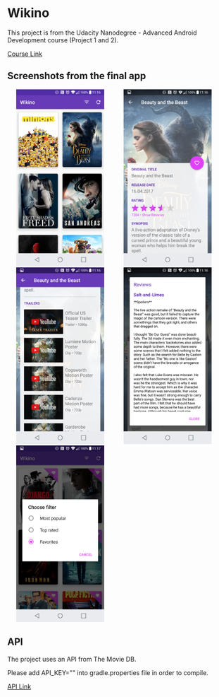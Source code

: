 # Wikino
This project is from the Udacity Nanodegree - Advanced Android Development course (Project 1 and 2).

[Course Link](https://br.udacity.com/course/android-developer-nanodegree--nd801)

## Screenshots from the final app

<p align="left">
<img src="screen1.png" title="Screenshot1" width="200" hspace="20"/>
<img src="screen2.png" title="Screenshot2" width="200" hspace="20"/>
<img src="screen3.png" title="Screenshot3" width="200" hspace="20"/>
<img src="screen4.png" title="Screenshot4" width="200" hspace="20"/>
<img src="screen5.png" title="Screenshot5" width="200" hspace="20"/>
</p>

## API
The project uses an API from The Movie DB.
<p>Please add API_KEY="<YOUR_KEY>" into gradle.properties file in order to compile.</p>

[API Link](https://developers.themoviedb.org/3)

